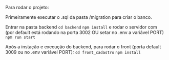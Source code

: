 Para rodar o projeto:

Primeiramente executar o .sql da pasta /migration para criar o banco.

Entrar na pasta backend
`cd backend`
`npm install`
e rodar o servidor com  (por default está rodando na porta 3002 OU setar no .env a variável PORT)
`npm run start`

Após a instação e execução do backend, para rodar o front (porta default 3009 ou no .env variável PORT):
`cd front_cadastro`
`npm install`



